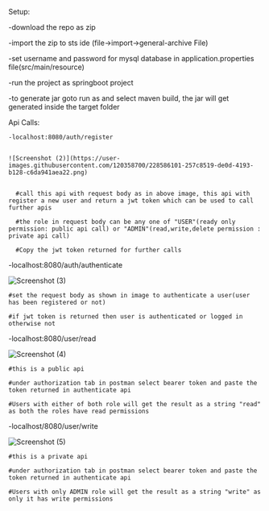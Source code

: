 Setup:

  -download the repo as zip
  
  -import the zip to sts ide (file->import->general-archive File)
  
  -set username and password for mysql database in application.properties file(src/main/resource)
  
  -run the project as springboot project
  
  -to generate jar goto run as and select maven build, the jar will get generated inside the target folder
  
  
  
  Api Calls:
  
    -localhost:8080/auth/register
    
    
    ![Screenshot (2)](https://user-images.githubusercontent.com/120358700/228586101-257c8519-de0d-4193-b128-c6da941aea22.png)
    
    
      #call this api with request body as in above image, this api with register a new user and return a jwt token which can be used to call further apis
      
      #the role in request body can be any one of "USER"(ready only permission: public api call) or "ADMIN"(read,write,delete permission : private api call)
      
      #Copy the jwt token returned for further calls
      
      
      
   -localhost:8080/auth/authenticate
   
   ![Screenshot (3)](https://user-images.githubusercontent.com/120358700/228587762-1f123694-e007-4e49-9000-d58666d72fe5.png)
   
    #set the request body as shown in image to authenticate a user(user has been registered or not)
    
    #if jwt token is returned then user is authenticated or logged in otherwise not
    
    
      
  -localhost:8080/user/read
  
  ![Screenshot (4)](https://user-images.githubusercontent.com/120358700/228590028-1d1e4517-d617-4053-ac32-7656c1aef2ac.png)
  
    #this is a public api
    
    #under authorization tab in postman select bearer token and paste the token returned in authenticate api
    
    #Users with either of both role will get the result as a string "read" as both the roles have read permissions 
    
    
      
  -localhost/8080/user/write
  
  ![Screenshot (5)](https://user-images.githubusercontent.com/120358700/228590051-886cb22d-674e-4752-aaec-8fa4daae9709.png)
  
    #this is a private api
    
    #under authorization tab in postman select bearer token and paste the token returned in authenticate api
    
    #Users with only ADMIN role will get the result as a string "write" as only it has write permissions 
    

